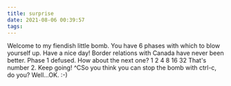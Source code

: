 ```yaml
---
title: surprise
date: 2021-08-06 00:39:57
tags:
---
```




Welcome to my fiendish little bomb. You have 6 phases with
which to blow yourself up. Have a nice day!
Border relations with Canada have never been better.
Phase 1 defused. How about the next one?
1 2 4 8 16 32
That's number 2.  Keep going!
^CSo you think you can stop the bomb with ctrl-c, do you?
Well...OK. :-)

